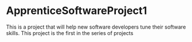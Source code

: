 # ApprenticeSoftwareProject1
This is a project that will help new software developers tune their software skills. This project is the first in the series of projects
